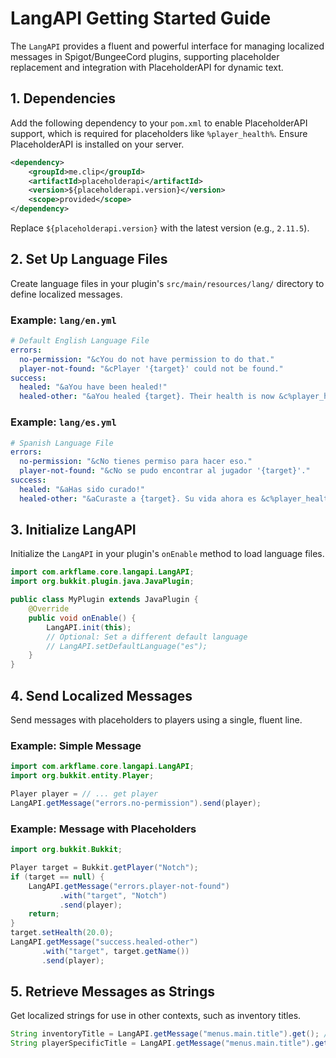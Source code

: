 # LangAPI Getting Started Guide

The `LangAPI` provides a fluent and powerful interface for managing localized messages in Spigot/BungeeCord plugins, supporting placeholder replacement and integration with PlaceholderAPI for dynamic text.

## 1. Dependencies

Add the following dependency to your `pom.xml` to enable PlaceholderAPI support, which is required for placeholders like `%player_health%`. Ensure PlaceholderAPI is installed on your server.

```xml
<dependency>
    <groupId>me.clip</groupId>
    <artifactId>placeholderapi</artifactId>
    <version>${placeholderapi.version}</version>
    <scope>provided</scope>
</dependency>
```

Replace `${placeholderapi.version}` with the latest version (e.g., `2.11.5`).

## 2. Set Up Language Files

Create language files in your plugin's `src/main/resources/lang/` directory to define localized messages.

### Example: `lang/en.yml`

```yaml
# Default English Language File
errors:
  no-permission: "&cYou do not have permission to do that."
  player-not-found: "&cPlayer '{target}' could not be found."
success:
  healed: "&aYou have been healed!"
  healed-other: "&aYou healed {target}. Their health is now &c%player_health%/20&a."
```

### Example: `lang/es.yml`

```yaml
# Spanish Language File
errors:
  no-permission: "&cNo tienes permiso para hacer eso."
  player-not-found: "&cNo se pudo encontrar al jugador '{target}'."
success:
  healed: "&aHas sido curado!"
  healed-other: "&aCuraste a {target}. Su vida ahora es &c%player_health%/20&a."
```

## 3. Initialize LangAPI

Initialize the `LangAPI` in your plugin's `onEnable` method to load language files.

```java
import com.arkflame.core.langapi.LangAPI;
import org.bukkit.plugin.java.JavaPlugin;

public class MyPlugin extends JavaPlugin {
    @Override
    public void onEnable() {
        LangAPI.init(this);
        // Optional: Set a different default language
        // LangAPI.setDefaultLanguage("es");
    }
}
```

## 4. Send Localized Messages

Send messages with placeholders to players using a single, fluent line.

### Example: Simple Message

```java
import com.arkflame.core.langapi.LangAPI;
import org.bukkit.entity.Player;

Player player = // ... get player
LangAPI.getMessage("errors.no-permission").send(player);
```

### Example: Message with Placeholders

```java
import org.bukkit.Bukkit;

Player target = Bukkit.getPlayer("Notch");
if (target == null) {
    LangAPI.getMessage("errors.player-not-found")
           .with("target", "Notch")
           .send(player);
    return;
}
target.setHealth(20.0);
LangAPI.getMessage("success.healed-other")
       .with("target", target.getName())
       .send(player);
```

## 5. Retrieve Messages as Strings

Get localized strings for use in other contexts, such as inventory titles.

```java
String inventoryTitle = LangAPI.getMessage("menus.main.title").get(); // Default/console
String playerSpecificTitle = LangAPI.getMessage("menus.main.title").get(player); // Player-specific
```